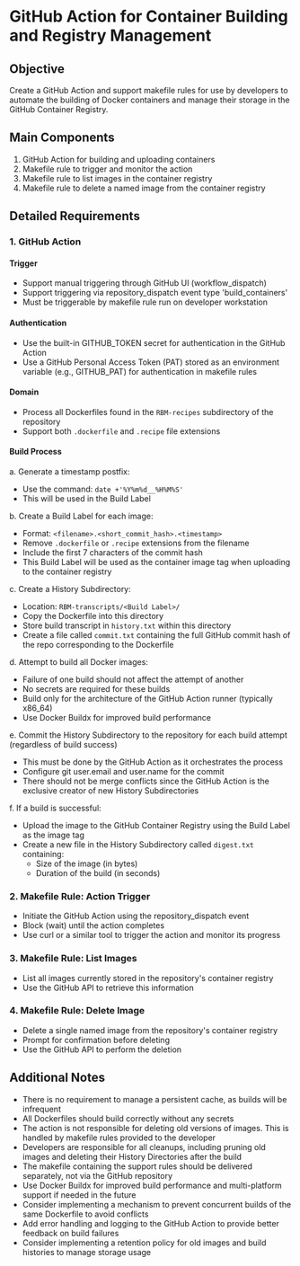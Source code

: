 # GitHub Action for Container Building and Registry Management

## Objective
Create a GitHub Action and support makefile rules for use by developers to automate the building of Docker containers and manage their storage in the GitHub Container Registry.

## Main Components
1. GitHub Action for building and uploading containers
2. Makefile rule to trigger and monitor the action
3. Makefile rule to list images in the container registry
4. Makefile rule to delete a named image from the container registry

## Detailed Requirements

### 1. GitHub Action

#### Trigger
- Support manual triggering through GitHub UI (workflow_dispatch)
- Support triggering via repository_dispatch event type 'build_containers'
- Must be triggerable by makefile rule run on developer workstation

#### Authentication
- Use the built-in GITHUB_TOKEN secret for authentication in the GitHub Action
- Use a GitHub Personal Access Token (PAT) stored as an environment variable (e.g., GITHUB_PAT) for authentication in makefile rules

#### Domain
- Process all Dockerfiles found in the `RBM-recipes` subdirectory of the repository
- Support both `.dockerfile` and `.recipe` file extensions

#### Build Process
a. Generate a timestamp postfix:
   - Use the command: `date +'%Y%m%d__%H%M%S'`
   - This will be used in the Build Label

b. Create a Build Label for each image:
   - Format: `<filename>.<short_commit_hash>.<timestamp>`
   - Remove `.dockerfile` or `.recipe` extensions from the filename
   - Include the first 7 characters of the commit hash
   - This Build Label will be used as the container image tag when uploading to the container registry

c. Create a History Subdirectory:
   - Location: `RBM-transcripts/<Build Label>/`
   - Copy the Dockerfile into this directory
   - Store build transcript in `history.txt` within this directory
   - Create a file called `commit.txt` containing the full GitHub commit hash of the repo corresponding to the Dockerfile

d. Attempt to build all Docker images:
   - Failure of one build should not affect the attempt of another
   - No secrets are required for these builds
   - Build only for the architecture of the GitHub Action runner (typically x86_64)
   - Use Docker Buildx for improved build performance

e. Commit the History Subdirectory to the repository for each build attempt (regardless of build success)
   - This must be done by the GitHub Action as it orchestrates the process
   - Configure git user.email and user.name for the commit
   - There should not be merge conflicts since the GitHub Action is the exclusive creator of new History Subdirectories

f. If a build is successful:
   - Upload the image to the GitHub Container Registry using the Build Label as the image tag
   - Create a new file in the History Subdirectory called `digest.txt` containing:
     * Size of the image (in bytes)
     * Duration of the build (in seconds)

### 2. Makefile Rule: Action Trigger
- Initiate the GitHub Action using the repository_dispatch event
- Block (wait) until the action completes
- Use curl or a similar tool to trigger the action and monitor its progress

### 3. Makefile Rule: List Images
- List all images currently stored in the repository's container registry
- Use the GitHub API to retrieve this information

### 4. Makefile Rule: Delete Image
- Delete a single named image from the repository's container registry
- Prompt for confirmation before deleting
- Use the GitHub API to perform the deletion

## Additional Notes
- There is no requirement to manage a persistent cache, as builds will be infrequent
- All Dockerfiles should build correctly without any secrets
- The action is not responsible for deleting old versions of images. This is handled by makefile rules provided to the developer
- Developers are responsible for all cleanups, including pruning old images and deleting their History Directories after the build
- The makefile containing the support rules should be delivered separately, not via the GitHub repository
- Use Docker Buildx for improved build performance and multi-platform support if needed in the future
- Consider implementing a mechanism to prevent concurrent builds of the same Dockerfile to avoid conflicts
- Add error handling and logging to the GitHub Action to provide better feedback on build failures
- Consider implementing a retention policy for old images and build histories to manage storage usage
